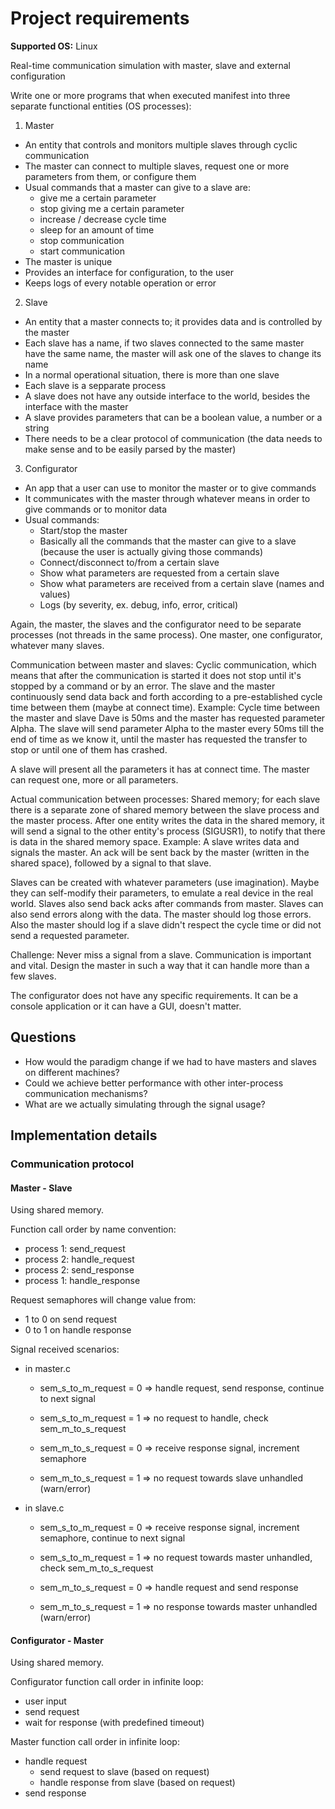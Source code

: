 # Project requirements

**Supported OS:** Linux

Real-time communication simulation with master, slave and external configuration

Write one or more programs that when executed manifest into three separate functional entities (OS processes):

1. Master
- An entity that controls and monitors multiple slaves through cyclic communication
- The master can connect to multiple slaves, request one or more parameters from them, or configure them
- Usual commands that a master can give to a slave are:
    - give me a certain parameter
    - stop giving me a certain parameter
    - increase / decrease cycle time
    - sleep for an amount of time
    - stop communication
    - start communication
- The master is unique
- Provides an interface for configuration, to the user
- Keeps logs of every notable operation or error

2. Slave
- An entity that a master connects to; it provides data and is controlled by the master
- Each slave has a name, if two slaves connected to the same master have the same name, the master will ask one of the
slaves to change its name
- In a normal operational situation, there is more than one slave
- Each slave is a sepparate process
- A slave does not have any outside interface to the world, besides the interface with the master
- A slave provides parameters that can be a boolean value, a number or a string
- There needs to be a clear protocol of communication (the data needs to make sense and to be easily parsed by the master)


3. Configurator
- An app that a user can use to monitor the master or to give commands
- It communicates with the master through whatever means in order to give commands or to monitor data
- Usual commands:
    - Start/stop the master
    - Basically all the commands that the master can give to a slave (because the user is actually giving those commands)
    - Connect/disconnect to/from a certain slave
    - Show what parameters are requested from a certain slave
    - Show what parameters are received from a certain slave (names and values)
    - Logs (by severity, ex. debug, info, error, critical)


Again, the master, the slaves and the configurator need to be separate processes (not threads in the same process).
One master, one configurator, whatever many slaves.

Communication between master and slaves:
Cyclic communication, which means that after the communication is started it does not stop until it's stopped by
a command or by an error. The slave and the master continuously send data back and forth according to a pre-established
cycle time between them (maybe at connect time).
Example: Cycle time between the master and slave Dave is 50ms and the master has requested parameter Alpha.
The slave will send parameter Alpha to the master every 50ms till the end of time as we know it, until the master
has requested the transfer to stop or until one of them has crashed.

A slave will present all the parameters it has at connect time. The master can request one, more or all parameters.

Actual communication between processes:
Shared memory; for each slave there is a separate zone of shared memory between the slave process and the master process.
After one entity writes the data in the shared memory, it will send a signal to the other entity's process (SIGUSR1),
to notify that there is data in the shared memory space. Example: A slave writes data and signals the master.
An ack will be sent back by the master (written in the shared space), followed by a signal to that slave.

Slaves can be created with whatever parameters (use imagination). Maybe they can self-modify their parameters, 
to emulate a real device in the real world. Slaves also send back acks after commands from master.
Slaves can also send errors along with the data. The master should log those
errors. Also the master should log if a slave didn't respect the cycle time or did not send a requested parameter.

Challenge: Never miss a signal from a slave. Communication is important and vital. 
Design the master in such a way that it can handle more than a few slaves.

The configurator does not have any specific requirements. It can be a console application or it can have a GUI,
doesn't matter.

## Questions
- How would the paradigm change if we had to have masters and slaves on different machines?
- Could we achieve better performance with other inter-process communication mechanisms?
- What are we actually simulating through the signal usage?

## Implementation details

### Communication protocol
#### Master - Slave
Using shared memory.

Function call order by name convention:
- process 1: send_request
- process 2: handle_request
- process 2: send_response
- process 1: handle_response

Request semaphores will change value from:
- 1 to 0 on send request
- 0 to 1 on handle response

Signal received scenarios:
- in master.c
    - sem_s_to_m_request = 0 => handle request, send response, continue to next signal
    - sem_s_to_m_request = 1 => no request to handle, check sem_m_to_s_request

    - sem_m_to_s_request = 0 => receive response signal, increment semaphore
    - sem_m_to_s_request = 1 => no request towards slave unhandled (warn/error)

- in slave.c
    - sem_s_to_m_request = 0 => receive response signal, increment semaphore, continue to next signal
    - sem_s_to_m_request = 1 => no request towards master unhandled, check sem_m_to_s_request

    - sem_m_to_s_request = 0 => handle request and send response
    - sem_m_to_s_request = 1 => no response towards master unhandled (warn/error)

#### Configurator - Master
Using shared memory.

Configurator function call order in infinite loop:
- user input
- send request
- wait for response (with predefined timeout)

Master function call order in infinite loop:
- handle request
    - send request to slave (based on request)
    - handle response from slave (based on request)
- send response
